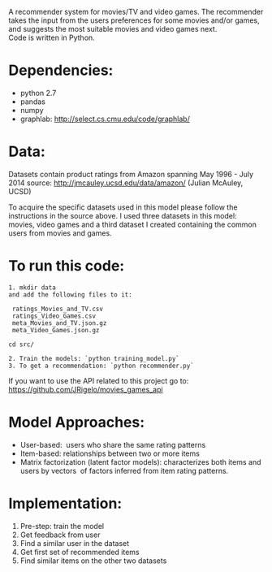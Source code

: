 A recommender system for movies/TV and video games. The recommender takes the
input from the users preferences for some movies and/or games, and suggests the
most suitable movies and video games next.  
Code is written in Python.

# Dependencies:
 - python 2.7
 - pandas
 - numpy
 - graphlab: http://select.cs.cmu.edu/code/graphlab/


# Data:

Datasets contain product ratings from Amazon spanning May 1996 - July 2014
       source: http://jmcauley.ucsd.edu/data/amazon/ (Julian McAuley, UCSD) 

   To acquire the specific datasets used in this model please follow the
   instructions in the source above.
   I used three datasets in this model: movies, video games and a third
   dataset I created containing the common users from movies and games.


#   To run this code:  

    1. mkdir data   
    and add the following files to it:   

     ratings_Movies_and_TV.csv  
     ratings_Video_Games.csv  
     meta_Movies_and_TV.json.gz  
     meta_Video_Games.json.gz  

    cd src/    

    2. Train the models: `python training_model.py`  
    3. To get a recommendation: `python recommender.py`

   If you want to use the API related to this project go to:
          https://github.com/JRigelo/movies_games_api


# Model Approaches:

  - User-based:  users who share the same rating patterns
  - Item-based: relationships between two or more items
  - Matrix factorization (latent factor models): characterizes both items and
  users by vectors  of factors inferred from item rating patterns.

# Implementation:

1. Pre-step: train the model
1. Get feedback from user
1. Find a similar user in the dataset
1. Get first set of recommended items
1. Find similar items on the other two datasets
